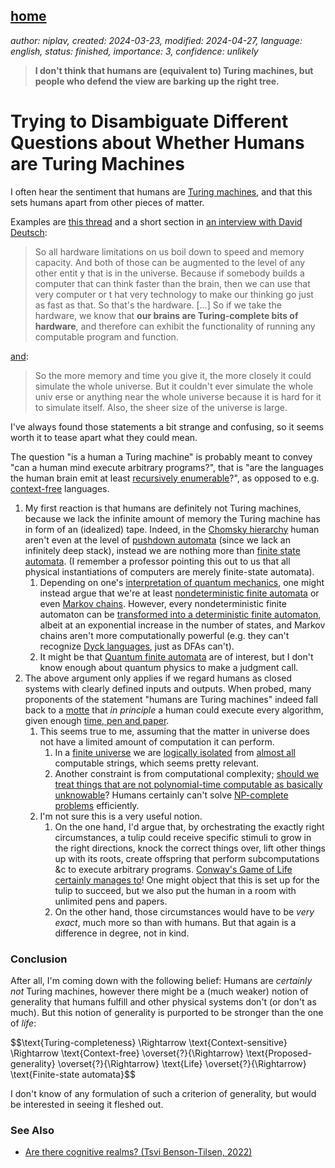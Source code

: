 [home](./index.md)
------------------

*author: niplav, created: 2024-03-23, modified: 2024-04-27, language: english, status: finished, importance: 3, confidence: unlikely*

> __I don't think that humans are (equivalent to) Turing machines,
but people who defend the view are barking up the right tree.__

Trying to Disambiguate Different Questions about Whether Humans are Turing Machines
====================================================================================

I often hear the sentiment that humans are [Turing
machines](https://en.wikipedia.org/wiki/Turing_Machine), and that this
sets humans apart from other pieces of matter.<!--TODO: link twitter-->

Examples are [this
thread](https://twitter.com/tmdanis/status/1769471661001109979)
and a short section in [an interview with David
Deutsch](https://www.dwarkeshpatel.com/i/52511224/will-ais-be-smarter-than-humans):

> So all hardware limitations on us boil down to speed and memory
capacity. And both of those can be augmented to the level of any other
entit y that is in the universe. Because if somebody builds a computer
that can think faster than the brain, then we can use that very computer
or t hat very technology to make our thinking go just as fast as that. So
that's the hardware.
[…]
So if we take the hardware, we know that __our brains are Turing-complete
bits of hardware__, and therefore can exhibit the functionality of
running any computable program and function.

[and](https://www.dwarkeshpatel.com/i/52511224/can-you-simulate-the-whole-universe):

> So the more memory and time you give it, the more closely it could
simulate the whole universe. But it couldn't ever simulate the whole
univ erse or anything near the whole universe because it is hard for it
to simulate itself. Also, the sheer size of the universe is large.

I've always found those statements a bit strange and confusing, so it
seems worth it to tease apart what they could mean.

The question "is a human a Turing machine" is probably meant to
convey "can a human mind execute arbitrary programs?", that is
"are the languages the human brain emit at least [recursively
enumerable](https://en.wikipedia.org/wiki/Recursively_enumerable)?",
as opposed to e.g.
[context-free](https://en.wikipedia.org/wiki/Context-free_grammar)
languages.

1.	My first reaction is that humans are definitely not Turing
	machines, because we lack the infinite amount
	of memory the Turing machine has in form of
	an (idealized) tape. Indeed, in the [Chomsky
	hierarchy](https://en.wikipedia.org/wiki/Chomsky_Hierarchy)
	human aren't even at the level of [pushdown
	automata](https://en.wikipedia.org/wiki/Push-down_automata)
	(since we lack an infinitely deep stack),
	instead we are nothing more than [finite state
	automata](https://en.wikipedia.org/wiki/Finite-state_automaton).
	(I remember a professor pointing this out to us that all physical
	instantiations of computers are merely finite-state automata).
	1.	Depending on one's [interpretation of quantum
		mechanics](https://en.wikipedia.org/wiki/Interpretations_of_Quantum_Mechanics),
		one might instead argue that
		we're at least [nondeterministic finite
		automata](https://en.wikipedia.org/wiki/Nondeterministic_finite_automata)
		or even [Markov
		chains](https://en.wikipedia.org/wiki/Markov-Chain). However,
		every nondeterministic finite automaton
		can be [transformed into a deterministic finite
		automaton](https://en.wikipedia.org/wiki/Nondeterministic_finite_automata#Equivalence_to_DFA),
		albeit at an exponential increase in the
		number of states, and Markov chains aren't more
		computationally powerful (e.g. they can't recognize [Dyck
		languages](https://en.wikipedia.org/wiki/Dyck_language), just
		as DFAs can't).
	2. It might be that [Quantum finite
		automata](https://en.wikipedia.org/wiki/Quantum_finite_automata)
		are of interest, but I don't know enough about quantum physics
		to make a judgment call.
2.	The above argument only applies if we regard humans as closed systems
	with clearly defined inputs and outputs. When probed, many proponents
	of the statement "humans are Turing machines" indeed fall back to
	a [motte](https://en.wikipedia.org/wiki/Motte-and-Bailey) that *in
	principle* a human could execute every algorithm, given enough [time,
	pen and paper](https://xkcd.com/505/).
	1.	This seems true to me, assuming that the matter in universe
		does not have a limited amount of computation it can perform.
		1.	In a [finite
			universe](https://arxiv.org/pdf/quant-ph/0110141.pdf)
			we are [logically
			isolated](https://www.lesswrong.com/posts/JWeA8PHnRNQYGWw6Q/aaboyles-s-shortform?commentId=P3NmzPzKHpBXFFZbm)
			from [almost
			all](https://en.wikipedia.org/wiki/Almost_all) computable
			strings, which seems pretty relevant.
		2.	Another constraint is from computational
			complexity; [should we treat things that
			are not polynomial-time computable as basically
			unknowable](https://www.scottaaronson.com/papers/philos.pdf)?
			Humans certainly can't solve [NP-complete
			problems](https://en.wikipedia.org/wiki/NP-complete)
			efficiently.
	2. I'm not sure this is a very useful notion.
		1.	On the one hand, I'd argue that, by orchestrating
			the exactly right circumstances, a tulip could
			receive specific stimuli to grow in the right
			directions, knock the correct things over, lift
			other things up with its roots, create offspring
			that perform subcomputations &c to execute arbitrary
			programs. [Conway's Game of Life certainly manages
			to](https://en.wikipedia.org/wiki/Conway%27s_Game_of_Life#Undecidability)!
			One might object that this is set up for the tulip
			to succeed, but we also put the human in a room with
			unlimited pens and papers.
		2.	On the other hand, those circumstances would have to
			be *very exact*, much more so than with humans. But that
			again is a difference in degree, not in kind.

### Conclusion

After all, I'm coming down with the following belief: Humans are
*certainly not* Turing machines, however there might be a (much weaker)
notion of generality that humans fulfill and other physical systems don't
(or don't as much). But this notion of generality is purported to be
stronger than the one of *life*:

<div>
	$$\text{Turing-completeness} \Rightarrow \text{Context-sensitive} \Rightarrow \text{Context-free} \overset{?}{\Rightarrow} \text{Proposed-generality} \overset{?}{\Rightarrow} \text{Life} \overset{?}{\Rightarrow} \text{Finite-state automata}$$
</div>

I don't know of any formulation of such a criterion of generality,
but would be interested in seeing it fleshed out.

### See Also

* [Are there cognitive realms? (Tsvi Benson-Tilsen, 2022)](https://tsvibt.blogspot.com/2022/11/are-there-cognitive-realms.html)
